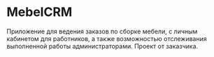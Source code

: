 # MebelCRM
Приложение для ведения заказов по сборке мебели, с личным кабинетом для работников, а также возможностью отслеживания выполненной работы администраторами. Проект от заказчика.
